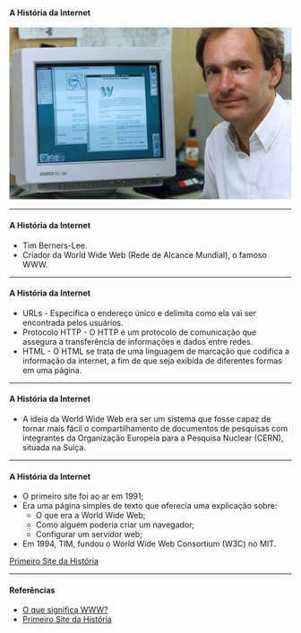 #### A História da Internet

[![A História da Internet](./img/html-criador.jpg)](https://youtu.be/pKxWPo73pX0 "A História da Internet")

---

#### A História da Internet

- Tim Berners-Lee.
- Criador da World Wide Web (Rede de Alcance Mundial), o famoso WWW.

---

#### A História da Internet

- URLs - Especifica o endereço único e delimita como ela vai ser encontrada pelos usuários.
- Protocolo HTTP - O HTTP é um protocolo de comunicação que assegura a transferência de informações e dados entre redes.
- HTML - O HTML se trata de uma linguagem de marcação que codifica a informação da internet, a fim de que seja exibida de diferentes formas em uma página.

---

#### A História da Internet

- A ideia da World Wide Web era ser um sistema que fosse capaz de tornar mais fácil o compartilhamento de documentos de pesquisas com integrantes da Organização Europeia para a Pesquisa Nuclear (CERN), situada na Suíça.

---

#### A História da Internet

- O primeiro site foi ao ar em 1991;
- Era uma página simples de texto que oferecia uma explicação sobre:
  - O que era a World Wide Web;
  - Como alguém poderia criar um navegador;
  - Configurar um servidor web;
- Em 1994, TIM, fundou o World Wide Web Consortium (W3C) no MIT.

[Primeiro Site da História](http://info.cern.ch/hypertext/WWW/TheProject.html)

---

#### Referências

- [O que significa WWW?](https://canaltech.com.br/produtos/o-que-significa-www/)
- [Primeiro Site da História](http://info.cern.ch/hypertext/WWW/TheProject.html)
